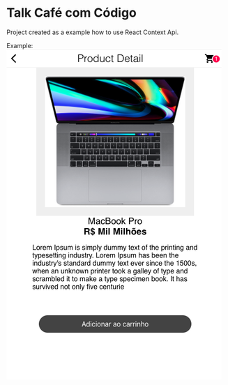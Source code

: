 # Talk Café com Código

Project created as a example how to use React Context Api.

Example:
![App Generated](app.png)
